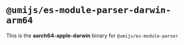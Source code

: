 # `@umijs/es-module-parser-darwin-arm64`

This is the **aarch64-apple-darwin** binary for `@umijs/es-module-parser`
